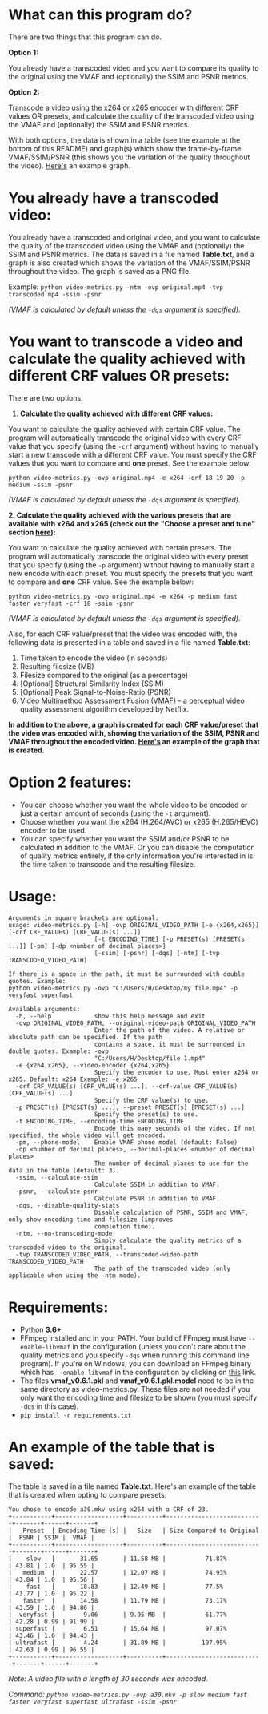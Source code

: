 # What can this program do?
There are two things that this program can do.

**Option 1:**

You already have a transcoded video and you want to compare its quality to the original using the VMAF and (optionally) the SSIM and PSNR metrics.

**Option 2:**

Transcode a video using the x264 or x265 encoder with different CRF values OR presets, and calculate the quality of the transcoded video using the VMAF and (optionally) the SSIM and PSNR metrics.

With both options, the data is shown in a table (see the example at the bottom of this README) and graph(s) which show the frame-by-frame VMAF/SSIM/PSNR (this shows you the variation of the quality throughout the video). [Here's](CRF%2023.png) an example graph.

# You already have a transcoded video:

You already have a transcoded and original video, and you want to calculate the quality of the transcoded video using the VMAF and (optionally) the SSIM and PSNR metrics. The data is saved in a file named **Table.txt**, and a graph is also created which shows the variation of the VMAF/SSIM/PSNR throughout the video. The graph is saved as a PNG file.

Example: `python video-metrics.py -ntm -ovp original.mp4 -tvp transcoded.mp4 -ssim -psnr`

*(VMAF is calculated by default unless the `-dqs` argument is specified).*

# You want to transcode a video and calculate the quality achieved with different CRF values OR presets:
There are two options:

1. **Calculate the quality achieved with different CRF values:**

You want to calculate the quality achieved with certain CRF value. The program will automatically transcode the original video with every CRF value that you specify (using the `-crf` argument) without having to manually start a new transcode with a different CRF value. You must specify the CRF values that you want to compare and **one** preset. See the example below:

`python video-metrics.py -ovp original.mp4 -e x264 -crf 18 19 20 -p medium -ssim -psnr`

*(VMAF is calculated by default unless the `-dqs` argument is specified).*

**2. Calculate the quality achieved with the various presets that are available with x264 and x265 (check out the "Choose a preset and tune" section [here](https://trac.ffmpeg.org/wiki/Encode/H.264#FAQ)):**

You want to calculate the quality achieved with certain presets. The program will automatically transcode the original video with every preset that you specify (using the `-p` argument) without having to manually start a new encode with each preset. You must specify the presets that you want to compare and **one** CRF value. See the example below:

`python video-metrics.py -ovp original.mp4 -e x264 -p medium fast faster veryfast -crf 18 -ssim -psnr`

*(VMAF is calculated by default unless the `-dqs` argument is specified).*

Also, for each CRF value/preset that the video was encoded with, the following data is presented in a table and saved in a file named **Table.txt**:
1. Time taken to encode the video (in seconds)
2. Resulting filesize (MB)
3. Filesize compared to the original (as a percentage)
4. [Optional] Structural Similarity Index (SSIM) 
5. [Optional] Peak Signal-to-Noise-Ratio (PSNR)
6. [Video Multimethod Assessment Fusion (VMAF)](https://github.com/Netflix/vmaf) - a perceptual video quality assessment algorithm developed by Netflix.

**In addition to the above, a graph is created for each CRF value/preset that the video was encoded with, showing the variation of the SSIM, PSNR and VMAF throughout the encoded video. [Here's](CRF%2023.png) an example of the graph that is created.**

# Option 2 features:
- You can choose whether you want the whole video to be encoded or just a certain amount of seconds (using the `-t` argument).
- Choose whether you want the x264 (H.264/AVC) or x265 (H.265/HEVC) encoder to be used.
- You can specify whether you want the SSIM and/or PSNR to be calculated in addition to the VMAF. Or you can disable the computation of quality metrics entirely, if the only information you're interested in is the time taken to transcode and the resulting filesize.

# Usage:
```
Arguments in square brackets are optional:
usage: video-metrics.py [-h] -ovp ORIGINAL_VIDEO_PATH [-e {x264,x265}] [-crf CRF_VALUEs) [CRF_VALUE(s) ...]]
                        [-t ENCODING_TIME] [-p PRESET(s) [PRESET(s ...]] [-pm] [-dp <number of decimal places>]
                        [-ssim] [-psnr] [-dqs] [-ntm] [-tvp TRANSCODED_VIDEO_PATH]
                          
If there is a space in the path, it must be surrounded with double quotes. Example:
python video-metrics.py -ovp "C:/Users/H/Desktop/my file.mp4" -p veryfast superfast

Available arguments:
  -h, --help            show this help message and exit
  -ovp ORIGINAL_VIDEO_PATH, --original-video-path ORIGINAL_VIDEO_PATH
                        Enter the path of the video. A relative or absolute path can be specified. If the path
                        contains a space, it must be surrounded in double quotes. Example: -ovp
                        "C:/Users/H/Desktop/file 1.mp4"
  -e {x264,x265}, --video-encoder {x264,x265}
                        Specify the encoder to use. Must enter x264 or x265. Default: x264 Example: -e x265
  -crf CRF_VALUE(s) [CRF_VALUE(s) ...], --crf-value CRF_VALUE(s) [CRF_VALUE(s) ...]
                        Specify the CRF value(s) to use.
  -p PRESET(s) [PRESET(s) ...], --preset PRESET(s) [PRESET(s) ...]
                        Specify the preset(s) to use.
  -t ENCODING_TIME, --encoding-time ENCODING_TIME
                        Encode this many seconds of the video. If not specified, the whole video will get encoded.
  -pm, --phone-model    Enable VMAF phone model (default: False)
  -dp <number of decimal places>, --decimal-places <number of decimal places>
                        The number of decimal places to use for the data in the table (default: 3).
  -ssim, --calculate-ssim
                        Calculate SSIM in addition to VMAF.
  -psnr, --calculate-psnr
                        Calculate PSNR in addition to VMAF.
  -dqs, --disable-quality-stats
                        Disable calculation of PSNR, SSIM and VMAF; only show encoding time and filesize (improves
                        completion time).
  -ntm, --no-transcoding-mode
                        Simply calculate the quality metrics of a transcoded video to the original.
  -tvp TRANSCODED_VIDEO_PATH, --transcoded-video-path TRANSCODED_VIDEO_PATH
                        The path of the transcoded video (only applicable when using the -ntm mode).
```
# Requirements:
- Python **3.6+**
- FFmpeg installed and in your PATH. Your build of FFmpeg must have `--enable-libvmaf` in the configuration (unless you don't care about the quality metrics and you specify `-dqs` when running this command line program). If you're on Windows, you can download an FFmpeg binary which has `--enable-libvmaf` in the configuration by clicking on [this](http://learnffmpeg.s3.amazonaws.com/ffmpeg-vmaf-static-bin.zip) link.
- The files **vmaf_v0.6.1.pkl** and **vmaf_v0.6.1.pkl.model** need to be in the same directory as video-metrics.py. These files are not needed if you only want the encoding time and filesize to be shown (you must specify `-dqs` in this case).
- `pip install -r requirements.txt`

# An example of the table that is saved:
The table is saved in a file named **Table.txt**. Here's an example of the table that is created when opting to compare presets:
```
You chose to encode a30.mkv using x264 with a CRF of 23.
+-----------+-------------------+----------+---------------------------+-------+------+-------+
|   Preset  | Encoding Time (s) |   Size   | Size Compared to Original |  PSNR | SSIM |  VMAF |
+-----------+-------------------+----------+---------------------------+-------+------+-------+
|    slow   |       31.65       | 11.58 MB |           71.87%          | 43.81 | 1.0  | 95.55 |
|   medium  |       22.57       | 12.07 MB |           74.93%          | 43.84 | 1.0  | 95.56 |
|    fast   |       18.83       | 12.49 MB |           77.5%           | 43.77 | 1.0  | 95.22 |
|   faster  |       14.58       | 11.79 MB |           73.17%          | 43.59 | 1.0  | 94.86 |
|  veryfast |        9.06       | 9.95 MB  |           61.77%          | 42.28 | 0.99 | 91.99 |
| superfast |        6.51       | 15.64 MB |           97.07%          | 43.46 | 1.0  | 94.43 |
| ultrafast |        4.24       | 31.89 MB |          197.95%          | 42.63 | 0.99 | 96.55 |
+-----------+-------------------+----------+---------------------------+-------+------+-------+
```
*Note: A video file with a length of 30 seconds was encoded.*

*Command: `python video-metrics.py -ovp a30.mkv -p slow medium fast faster veryfast superfast ultrafast -ssim -psnr`*
